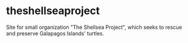 # theshellseaproject
Site for small organization "The Shellsea Project", which seeks to rescue and preserve Galapagos Islands' turtles.
